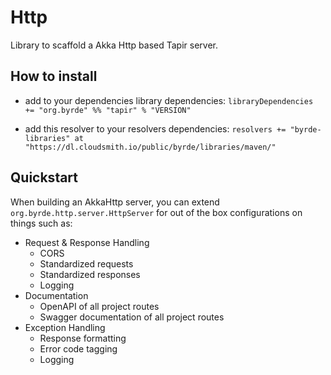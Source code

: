# Http

Library to scaffold a Akka Http based Tapir server.

## How to install

* add to your dependencies library dependencies:
```libraryDependencies += "org.byrde" %% "tapir" % "VERSION"```

* add this resolver to your resolvers dependencies:
```resolvers += "byrde-libraries" at "https://dl.cloudsmith.io/public/byrde/libraries/maven/"```

## Quickstart
When building an AkkaHttp server, you can extend `org.byrde.http.server.HttpServer` for out of the box configurations on things
such as: 
- Request & Response Handling
  - CORS
  - Standardized requests
  - Standardized responses
  - Logging
- Documentation
  - OpenAPI of all project routes
  - Swagger documentation of all project routes
- Exception Handling
  - Response formatting
  - Error code tagging
  - Logging